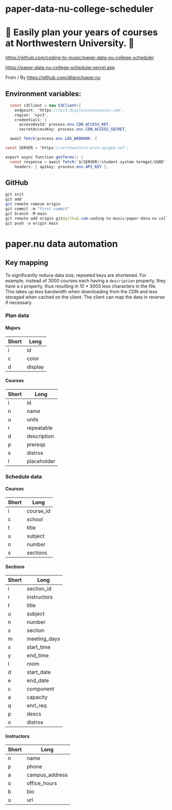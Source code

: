 # paper-data-nu-college-scheduler

# 🚀 Easily plan your years of courses at Northwestern University. 🚀

https://github.com/coding-to-music/paper-data-nu-college-scheduler

https://paper-data-nu-college-scheduler.vercel.app

From / By https://github.com/dilanx/paper.nu

## Environment variables:

```java
  const s3Client = new S3Client({
    endpoint: 'https://nyc3.digitaloceanspaces.com',
    region: 'nyc3',
    credentials: {
      accessKeyId: process.env.CDN_ACCESS_KEY,
      secretAccessKey: process.env.CDN_ACCESS_SECRET,

  await fetch(process.env.LOG_WEBHOOK, {

const SERVER = 'https://northwestern-prod.apigee.net';

export async function getTerms() {
  const response = await fetch(`${SERVER}/student-system-termget/UGRD`, {
    headers: { apikey: process.env.API_KEY },

```

## GitHub

```java
git init
git add .
git remote remove origin
git commit -m "first commit"
git branch -M main
git remote add origin git@github.com:coding-to-music/paper-data-nu-college-scheduler.git
git push -u origin main
```

# paper.nu data automation

## Key mapping

To significantly reduce data size, repeated keys are shortened. For example, instead of 3000 courses each having a `description` property, they have a `d` property, thus resulting in 10 \* 3000 less characters in the file. This takes up less bandwidth when downloading from the CDN and less storaged when cached on the client. The client can map the data in reverse if necessary.

### Plan data

#### Majors

| Short | Long    |
| ----- | ------- |
| i     | id      |
| c     | color   |
| d     | display |

#### Courses

| Short | Long        |
| ----- | ----------- |
| i     | id          |
| n     | name        |
| u     | units       |
| r     | repeatable  |
| d     | description |
| p     | prereqs     |
| s     | distros     |
| l     | placeholder |

### Schedule data

#### Courses

| Short | Long      |
| ----- | --------- |
| i     | course_id |
| c     | school    |
| t     | title     |
| u     | subject   |
| n     | number    |
| s     | sections  |

#### Sections

| Short | Long         |
| ----- | ------------ |
| i     | section_id   |
| r     | instructors  |
| t     | title        |
| u     | subject      |
| n     | number       |
| s     | section      |
| m     | meeting_days |
| x     | start_time   |
| y     | end_time     |
| l     | room         |
| d     | start_date   |
| e     | end_date     |
| c     | component    |
| a     | capacity     |
| q     | enrl_req     |
| p     | descs        |
| o     | distros      |

#### Instructors

| Short | Long           |
| ----- | -------------- |
| n     | name           |
| p     | phone          |
| a     | campus_address |
| o     | office_hours   |
| b     | bio            |
| u     | url            |
